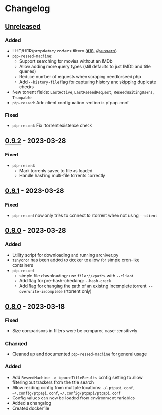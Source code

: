 # Changelog
## [Unreleased]
### Added
- UHD/HDR/proprietary codecs filters ([#18](https://github.com/kannibalox/PTPAPI/pull/18), [@einsern](https://github.com/einsern))
- `ptp-reseed-machine`:
  - Support searching for movies without an IMDb
  - Allow adding more query types (still defaults to just IMDb and title queries)
  - Reduce number of requests when scraping needforseed.php
  - Add `--history-file` flag for capturing history and skipping duplicate checks
- New torrent fields: `LastActive`, `LastReseedRequest`, `ReseedWaitingUsers`, `Trumpable`
- `ptp-reseed`: Add client configuration section in ptpapi.conf
### Fixed
- `ptp-reseed`: Fix rtorrent existence check

## [0.9.2] - 2023-03-28
### Fixed
- `ptp-reseed`:
  - Mark torrents saved to file as loaded
  - Handle hashing multi-file torrents correctly

## [0.9.1] - 2023-03-28
### Fixed
- `ptp-reseed` now only tries to connect to rtorrent when not using
  `--client`

## [0.9.0] - 2023-03-28
### Added
- Utility script for downloading and running archiver.py
- [`tinycron`](https://github.com/bcicen/tinycron) has been added to
  docker to allow for simple cron-like containers
- `ptp-reseed`
  - simple file downloading: use `file://<path>` with `--client`
  - Add flag for pre-hash-checking: `--hash-check`
  - Add flag for changing the path of an existing incomplete torrent: `--overwrite-incomplete` (rtorrent only)

## [0.8.0] - 2023-03-18
### Fixed
- Size comparisons in filters were be compared case-sensitively

### Changed
- Cleaned up and documented `ptp-reseed-machine` for general usage

### Added
- Add `ReseedMachine -> ignoreTitleResults` config setting to allow
  filtering out trackers from the title search
- Allow reading config from multiple locations: `~/.ptpapi.conf`,
  `~/.config/ptpapi.conf`, `~/.config/ptpapi/ptpapi.conf`
- Config values can now be loaded from environment variables
- Added a changelog
- Created dockerfile

[Unreleased]: https://github.com/kannibalox/pyrosimple/compare/v0.9.2...HEAD
[0.9.2]: https://github.com/kannibalox/pyrosimple/compare/v0.9.1...v0.9.2
[0.9.1]: https://github.com/kannibalox/pyrosimple/compare/v0.9.0...v0.9.1
[0.9.0]: https://github.com/kannibalox/pyrosimple/compare/v0.8.0...v0.9.0
[0.8.0]: https://github.com/kannibalox/pyrosimple/compare/v0.7.2...v0.8.0

